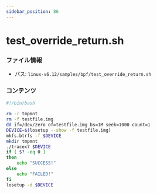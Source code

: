 ```yaml
---
sidebar_position: 86
---
```

# test_override_return.sh

### ファイル情報

- パス: `linux-v6.12/samples/bpf/test_override_return.sh`

### コンテンツ

```sh
#!/bin/bash

rm -r tmpmnt
rm -f testfile.img
dd if=/dev/zero of=testfile.img bs=1M seek=1000 count=1
DEVICE=$(losetup --show -f testfile.img)
mkfs.btrfs -f $DEVICE
mkdir tmpmnt
./tracex7 $DEVICE
if [ $? -eq 0 ]
then
	echo "SUCCESS!"
else
	echo "FAILED!"
fi
losetup -d $DEVICE

```
